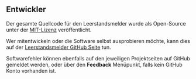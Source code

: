 ## Entwickler

Der gesamte Quellcode für den Leerstandsmelder wurde als Open-Source unter der [MIT-Lizenz](https://opensource.org/licenses/MIT) veröffentlicht.

Wer mitentwickeln oder die Software selbst ausprobieren möchte, kann dies auf der [Leerstandsmelder GitHub Seite](https://github.com/Leerstandsmelder) tun.

Softwarefehler können ebenfalls auf den jeweiligen Projektseiten auf GitHub gemeldet werden, oder über den **Feedback** Menüpunkt, falls kein GitHub Konto vorhanden ist.

